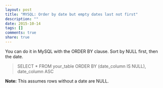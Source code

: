 ```yaml
---
layout: post
title: "MYSQL: Order by date but empty dates last not first"
description: ""
date: 2015-10-14
tags: []
comments: true
share: true
---
```


You can do it in MySQL with the ORDER BY clause. Sort by NULL first, then the
date.

> SELECT * FROM your_table ORDER BY (date_column IS NULL), date_column ASC

**Note:** This assumes rows without a date are NULL.

